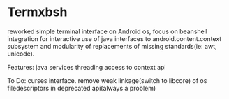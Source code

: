# Termxbsh
  reworked simple terminal interface on Android os, focus on beanshell integration for interactive use of java interfaces to android.content.context subsystem and modularity of replacements of missing standards(ie: awt, unicode).

 Features:
java services threading
access to context api
 
 
  To Do:
curses interface.
remove weak linkage(switch to libcore) of os filedescriptors in deprecated api(always a problem)
